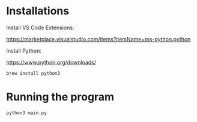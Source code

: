 # Installations

Install VS Code Extensions:

https://marketplace.visualstudio.com/items?itemName=ms-python.python

Install Python:

https://www.python.org/downloads/

`brew install python3`

# Running the program

`python3 main.py`
